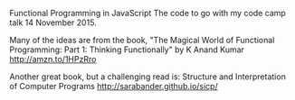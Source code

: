 Functional Programming in JavaScript
The code to go with my code camp talk 14 November 2015.

Many of the ideas are from the book, 
  "The Magical World of Functional Programming: Part 1: Thinking Functionally" 
  by K Anand Kumar
  http://amzn.to/1HPzRro

Another great book, but a challenging read is: 
  Structure and Interpretation of Computer Programs
  http://sarabander.github.io/sicp/
